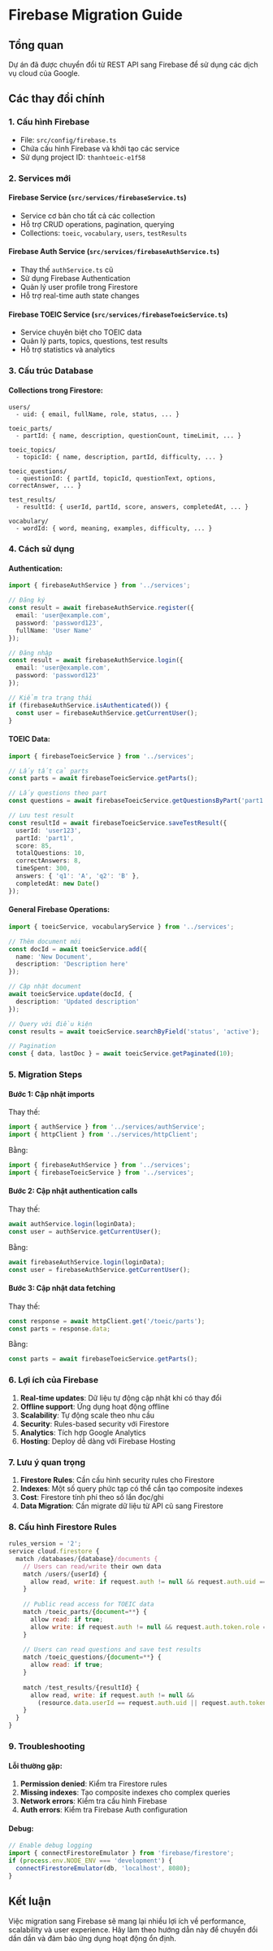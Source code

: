 # Firebase Migration Guide

## Tổng quan
Dự án đã được chuyển đổi từ REST API sang Firebase để sử dụng các dịch vụ cloud của Google.

## Các thay đổi chính

### 1. Cấu hình Firebase
- File: `src/config/firebase.ts`
- Chứa cấu hình Firebase và khởi tạo các service
- Sử dụng project ID: `thanhtoeic-e1f58`

### 2. Services mới

#### Firebase Service (`src/services/firebaseService.ts`)
- Service cơ bản cho tất cả các collection
- Hỗ trợ CRUD operations, pagination, querying
- Collections: `toeic`, `vocabulary`, `users`, `testResults`

#### Firebase Auth Service (`src/services/firebaseAuthService.ts`)
- Thay thế `authService.ts` cũ
- Sử dụng Firebase Authentication
- Quản lý user profile trong Firestore
- Hỗ trợ real-time auth state changes

#### Firebase TOEIC Service (`src/services/firebaseToeicService.ts`)
- Service chuyên biệt cho TOEIC data
- Quản lý parts, topics, questions, test results
- Hỗ trợ statistics và analytics

### 3. Cấu trúc Database

#### Collections trong Firestore:

```
users/
  - uid: { email, fullName, role, status, ... }

toeic_parts/
  - partId: { name, description, questionCount, timeLimit, ... }

toeic_topics/
  - topicId: { name, description, partId, difficulty, ... }

toeic_questions/
  - questionId: { partId, topicId, questionText, options, correctAnswer, ... }

test_results/
  - resultId: { userId, partId, score, answers, completedAt, ... }

vocabulary/
  - wordId: { word, meaning, examples, difficulty, ... }
```

### 4. Cách sử dụng

#### Authentication:
```typescript
import { firebaseAuthService } from '../services';

// Đăng ký
const result = await firebaseAuthService.register({
  email: 'user@example.com',
  password: 'password123',
  fullName: 'User Name'
});

// Đăng nhập
const result = await firebaseAuthService.login({
  email: 'user@example.com',
  password: 'password123'
});

// Kiểm tra trạng thái
if (firebaseAuthService.isAuthenticated()) {
  const user = firebaseAuthService.getCurrentUser();
}
```

#### TOEIC Data:
```typescript
import { firebaseToeicService } from '../services';

// Lấy tất cả parts
const parts = await firebaseToeicService.getParts();

// Lấy questions theo part
const questions = await firebaseToeicService.getQuestionsByPart('part1');

// Lưu test result
const resultId = await firebaseToeicService.saveTestResult({
  userId: 'user123',
  partId: 'part1',
  score: 85,
  totalQuestions: 10,
  correctAnswers: 8,
  timeSpent: 300,
  answers: { 'q1': 'A', 'q2': 'B' },
  completedAt: new Date()
});
```

#### General Firebase Operations:
```typescript
import { toeicService, vocabularyService } from '../services';

// Thêm document mới
const docId = await toeicService.add({
  name: 'New Document',
  description: 'Description here'
});

// Cập nhật document
await toeicService.update(docId, {
  description: 'Updated description'
});

// Query với điều kiện
const results = await toeicService.searchByField('status', 'active');

// Pagination
const { data, lastDoc } = await toeicService.getPaginated(10);
```

### 5. Migration Steps

#### Bước 1: Cập nhật imports
Thay thế:
```typescript
import { authService } from '../services/authService';
import { httpClient } from '../services/httpClient';
```

Bằng:
```typescript
import { firebaseAuthService } from '../services';
import { firebaseToeicService } from '../services';
```

#### Bước 2: Cập nhật authentication calls
Thay thế:
```typescript
await authService.login(loginData);
const user = authService.getCurrentUser();
```

Bằng:
```typescript
await firebaseAuthService.login(loginData);
const user = firebaseAuthService.getCurrentUser();
```

#### Bước 3: Cập nhật data fetching
Thay thế:
```typescript
const response = await httpClient.get('/toeic/parts');
const parts = response.data;
```

Bằng:
```typescript
const parts = await firebaseToeicService.getParts();
```

### 6. Lợi ích của Firebase

1. **Real-time updates**: Dữ liệu tự động cập nhật khi có thay đổi
2. **Offline support**: Ứng dụng hoạt động offline
3. **Scalability**: Tự động scale theo nhu cầu
4. **Security**: Rules-based security với Firestore
5. **Analytics**: Tích hợp Google Analytics
6. **Hosting**: Deploy dễ dàng với Firebase Hosting

### 7. Lưu ý quan trọng

1. **Firestore Rules**: Cần cấu hình security rules cho Firestore
2. **Indexes**: Một số query phức tạp có thể cần tạo composite indexes
3. **Cost**: Firestore tính phí theo số lần đọc/ghi
4. **Data Migration**: Cần migrate dữ liệu từ API cũ sang Firestore

### 8. Cấu hình Firestore Rules

```javascript
rules_version = '2';
service cloud.firestore {
  match /databases/{database}/documents {
    // Users can read/write their own data
    match /users/{userId} {
      allow read, write: if request.auth != null && request.auth.uid == userId;
    }
    
    // Public read access for TOEIC data
    match /toeic_parts/{document=**} {
      allow read: if true;
      allow write: if request.auth != null && request.auth.token.role == 'admin';
    }
    
    // Users can read questions and save test results
    match /toeic_questions/{document=**} {
      allow read: if true;
    }
    
    match /test_results/{resultId} {
      allow read, write: if request.auth != null && 
        (resource.data.userId == request.auth.uid || request.auth.token.role == 'admin');
    }
  }
}
```

### 9. Troubleshooting

#### Lỗi thường gặp:
1. **Permission denied**: Kiểm tra Firestore rules
2. **Missing indexes**: Tạo composite indexes cho complex queries
3. **Network errors**: Kiểm tra cấu hình Firebase
4. **Auth errors**: Kiểm tra Firebase Auth configuration

#### Debug:
```typescript
// Enable debug logging
import { connectFirestoreEmulator } from 'firebase/firestore';
if (process.env.NODE_ENV === 'development') {
  connectFirestoreEmulator(db, 'localhost', 8080);
}
```

## Kết luận
Việc migration sang Firebase sẽ mang lại nhiều lợi ích về performance, scalability và user experience. Hãy làm theo hướng dẫn này để chuyển đổi dần dần và đảm bảo ứng dụng hoạt động ổn định.
